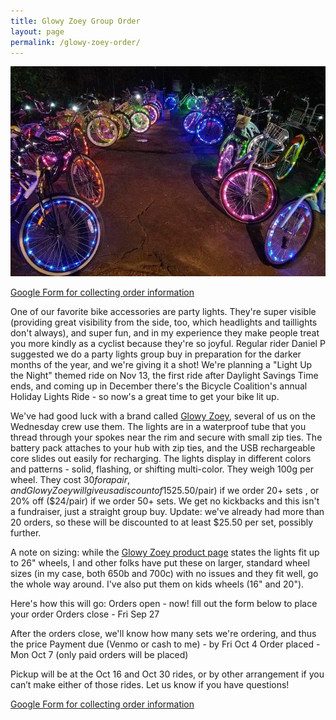 ```yaml
---
title: Glowy Zoey Group Order
layout: page
permalink: /glowy-zoey-order/
---
```


![bikes with lights](/assets/images/glowy.jpg)

[Google Form for collecting order information](https://docs.google.com/forms/d/e/1FAIpQLSfrCcQmhkZ50g4lzt9-pI9ianZx_xCMFny8055I22i9bJCdog/viewform)


One of our favorite bike accessories are party lights. They're super visible (providing great visibility from the side, too, which headlights and taillights don't always), and super fun, and in my experience they make people treat you more kindly as a cyclist because they're so joyful. Regular rider Daniel P suggested we do a party lights group buy in preparation for the darker months of the year, and we're giving it a shot! We're planning a "Light Up the Night" themed ride on Nov 13, the first ride after Daylight Savings Time ends, and coming up in December there's the Bicycle Coalition's annual Holiday Lights Ride - so now's a great time to get your bike lit up.


We've had good luck with a brand called [Glowy Zoey](https://glowyzoey.com/products/led-bicycle-wheel-lights-waterproof), several of us on the Wednesday crew use them. The lights are in a waterproof tube that you thread through your spokes near the rim and secure with small zip ties. The battery pack attaches to your hub with zip ties, and the USB rechargeable core slides out easily for recharging. The lights display in different colors and patterns - solid, flashing, or shifting multi-color. They weigh 100g per wheel. They cost $30 for a pair, and Glowy Zoey will give us a discount of 15% off ($25.50/pair) if we order 20+ sets , or 20% off ($24/pair) if we order 50+ sets. We get no kickbacks and this isn't a fundraiser, just a straight group buy. Update: we've already had more than 20 orders, so these will be discounted to at least $25.50 per set, possibly further.


A note on sizing: while the [Glowy Zoey product page](https://glowyzoey.com/products/led-bicycle-wheel-lights-waterproof) states the lights fit up to 26" wheels, I and other folks have put these on larger, standard wheel sizes (in my case, both 650b and 700c) with no issues and they fit well, go the whole way around. I've also put them on kids wheels (16" and 20").


Here's how this will go:
Orders open - now! fill out the form below to place your order
Orders close - Fri Sep 27 


After the orders close, we'll know how many sets we're ordering, and thus the price
Payment due (Venmo or cash to me) - by Fri Oct 4
Order placed - Mon Oct 7 (only paid orders will be placed)


Pickup will be at the Oct 16 and Oct 30 rides, or by other arrangement if you can’t make either of those rides. Let us know if you have questions!


[Google Form for collecting order information](https://docs.google.com/forms/d/e/1FAIpQLSfrCcQmhkZ50g4lzt9-pI9ianZx_xCMFny8055I22i9bJCdog/viewform)

